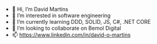 - 👋 Hi, I’m David Martins
- 👀 I’m interested in software engineering
- 🌱 I’m currently learning DDD, SOLID, JS, C#, .NET CORE
- 💞️ I’m looking to collaborate on Bemol Digital
- 📫 https://www.linkedin.com/in/david-o-martins


